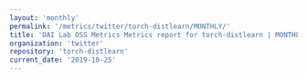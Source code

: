 ```yaml
---
layout: 'monthly'
permalink: '/metrics/twitter/torch-distlearn/MONTHLY/'
title: 'DAI Lab OSS Metrics Metrics report for torch-distlearn | MONTHLY-REPORT-2019-10-25'
organization: 'twitter'
repository: 'torch-distlearn'
current_date: '2019-10-25'
---
```

